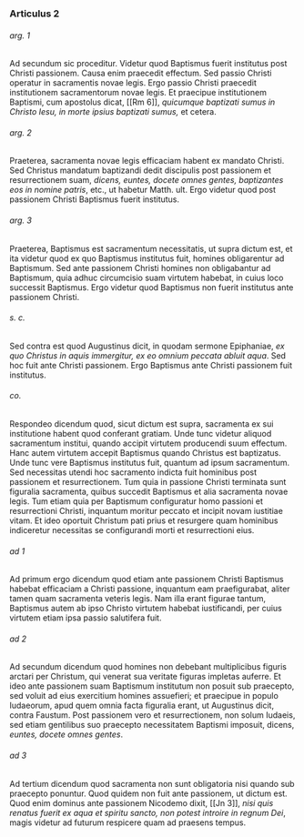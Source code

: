 ### Articulus 2

###### arg. 1
Ad secundum sic proceditur. Videtur quod Baptismus fuerit institutus post Christi passionem. Causa enim praecedit effectum. Sed passio Christi operatur in sacramentis novae legis. Ergo passio Christi praecedit institutionem sacramentorum novae legis. Et praecipue institutionem Baptismi, cum apostolus dicat, [[Rm 6]], *quicumque baptizati sumus in Christo Iesu, in morte ipsius baptizati sumus,* et cetera.

###### arg. 2
Praeterea, sacramenta novae legis efficaciam habent ex mandato Christi. Sed Christus mandatum baptizandi dedit discipulis post passionem et resurrectionem suam, *dicens, euntes, docete omnes gentes, baptizantes eos in nomine patris*, etc., ut habetur Matth. ult. Ergo videtur quod post passionem Christi Baptismus fuerit institutus.

###### arg. 3
Praeterea, Baptismus est sacramentum necessitatis, ut supra dictum est, et ita videtur quod ex quo Baptismus institutus fuit, homines obligarentur ad Baptismum. Sed ante passionem Christi homines non obligabantur ad Baptismum, quia adhuc circumcisio suam virtutem habebat, in cuius loco successit Baptismus. Ergo videtur quod Baptismus non fuerit institutus ante passionem Christi.

###### s. c.
Sed contra est quod Augustinus dicit, in quodam sermone Epiphaniae, *ex quo Christus in aquis immergitur, ex eo omnium peccata abluit aqua*. Sed hoc fuit ante Christi passionem. Ergo Baptismus ante Christi passionem fuit institutus.

###### co.
Respondeo dicendum quod, sicut dictum est supra, sacramenta ex sui institutione habent quod conferant gratiam. Unde tunc videtur aliquod sacramentum institui, quando accipit virtutem producendi suum effectum. Hanc autem virtutem accepit Baptismus quando Christus est baptizatus. Unde tunc vere Baptismus institutus fuit, quantum ad ipsum sacramentum. Sed necessitas utendi hoc sacramento indicta fuit hominibus post passionem et resurrectionem. Tum quia in passione Christi terminata sunt figuralia sacramenta, quibus succedit Baptismus et alia sacramenta novae legis. Tum etiam quia per Baptismum configuratur homo passioni et resurrectioni Christi, inquantum moritur peccato et incipit novam iustitiae vitam. Et ideo oportuit Christum pati prius et resurgere quam hominibus indiceretur necessitas se configurandi morti et resurrectioni eius.

###### ad 1
Ad primum ergo dicendum quod etiam ante passionem Christi Baptismus habebat efficaciam a Christi passione, inquantum eam praefigurabat, aliter tamen quam sacramenta veteris legis. Nam illa erant figurae tantum, Baptismus autem ab ipso Christo virtutem habebat iustificandi, per cuius virtutem etiam ipsa passio salutifera fuit.

###### ad 2
Ad secundum dicendum quod homines non debebant multiplicibus figuris arctari per Christum, qui venerat sua veritate figuras impletas auferre. Et ideo ante passionem suam Baptismum institutum non posuit sub praecepto, sed voluit ad eius exercitium homines assuefieri; et praecipue in populo Iudaeorum, apud quem omnia facta figuralia erant, ut Augustinus dicit, contra Faustum. Post passionem vero et resurrectionem, non solum Iudaeis, sed etiam gentilibus suo praecepto necessitatem Baptismi imposuit, dicens, *euntes, docete omnes gentes*.

###### ad 3
Ad tertium dicendum quod sacramenta non sunt obligatoria nisi quando sub praecepto ponuntur. Quod quidem non fuit ante passionem, ut dictum est. Quod enim dominus ante passionem Nicodemo dixit, [[Jn 3]], *nisi quis renatus fuerit ex aqua et spiritu sancto, non potest introire in regnum Dei*, magis videtur ad futurum respicere quam ad praesens tempus.

